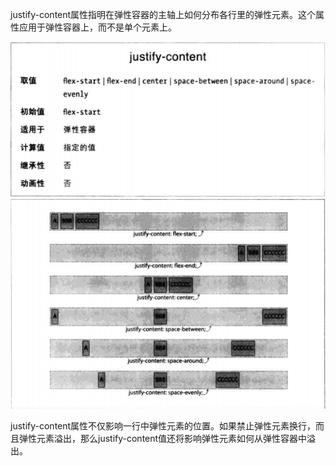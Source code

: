 justify-content属性指明在弹性容器的主轴上如何分布各行里的弹性元素。这个属性应用于弹性容器上，而不是单个元素上。

![](justify-content.png)
![](justify-content2.png)

justify-content属性不仅影响一行中弹性元素的位置。如果禁止弹性元素换行，而且弹性元素溢出，那么justify-content值还将影响弹性元素如何从弹性容器中溢出。
